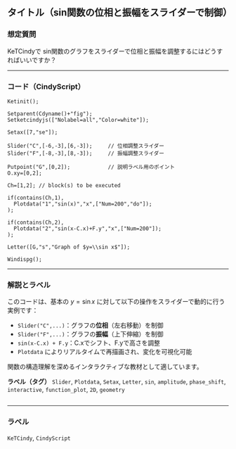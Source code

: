 ## タイトル（sin関数の位相と振幅をスライダーで制御）

### 想定質問

KeTCindyで sin関数のグラフをスライダーで位相と振幅を調整するにはどうすればいいですか？

---

### コード（CindyScript）

```cindy
Ketinit();

Setparent(Cdyname()+"fig");
Setketcindyjs(["Nolabel=all","Color=white"]);

Setax([7,"se"]);

Slider("C",[-6,-3],[6,-3]);     // 位相調整スライダー
Slider("F",[-8,-3],[8,-3]);     // 振幅調整スライダー

Putpoint("G",[0,2]);            // 説明ラベル用のポイント
O.xy=[0,2];

Ch=[1,2]; // block(s) to be executed

if(contains(Ch,1),
  Plotdata("1","sin(x)","x",["Num=200","do"]);
);

if(contains(Ch,2),
  Plotdata("2","sin(x-C.x)+F.y","x",["Num=200"]);
);

Letter([G,"s","Graph of $y=\\sin x$"]);

Windispg();
````

---

### 解説とラベル

このコードは、基本の $y = \sin x$ に対して以下の操作をスライダーで動的に行う実例です：

* `Slider("C",...)`：グラフの**位相**（左右移動）を制御
* `Slider("F",...)`：グラフの**振幅**（上下伸縮）を制御
* `sin(x-C.x) + F.y`：C.xでシフト、F.yで高さを調整
* `Plotdata` によりリアルタイムで再描画され、変化を可視化可能

関数の構造理解を深めるインタラクティブな教材として適しています。

**ラベル（タグ）**
`Slider`, `Plotdata`, `Setax`, `Letter`, `sin`, `amplitude`, `phase_shift`, `interactive`, `function_plot`, `2D`, `geometry`

```
```


---

### ラベル

`KeTCindy`, `CindyScript`
